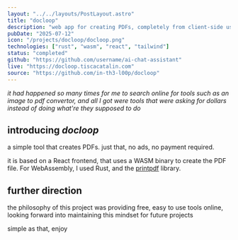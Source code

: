 ```yaml
---
layout: "../../layouts/PostLayout.astro"
title: "docloop"
description: "web app for creating PDFs, completely from client-side using WASM"
pubDate: "2025-07-12"
icon: "/projects/docloop/docloop.png"
technologies: ["rust", "wasm", "react", "tailwind"]
status: "completed"
github: "https://github.com/username/ai-chat-assistant"
live: "https://docloop.tiscacatalin.com"
source: "https://github.com/in-th3-l00p/docloop"
---
```


*it had happened so many times for me to search online for tools such as an image to pdf convertor, and all I got
were tools that were asking for dollars instead of doing what're they supposed to do*

## introducing *docloop*
a simple tool that creates PDFs. just that, no ads, no payment required. 

it is based on a React frontend, that uses a WASM binary to create the PDF file. For WebAssembly, I used Rust, and
the [printpdf](https://docs.rs/printpdf/latest/printpdf/) library.

## further direction
the philosophy of this project was providing free, easy to use tools online, looking forward into maintaining this
mindset for future projects

simple as that, enjoy